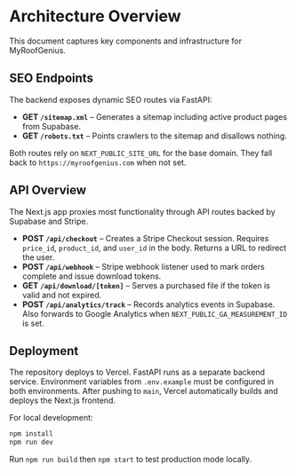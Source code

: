 # Architecture Overview

This document captures key components and infrastructure for MyRoofGenius.

## SEO Endpoints
The backend exposes dynamic SEO routes via FastAPI:

- **GET `/sitemap.xml`** – Generates a sitemap including active product pages from Supabase.
- **GET `/robots.txt`** – Points crawlers to the sitemap and disallows nothing.

Both routes rely on `NEXT_PUBLIC_SITE_URL` for the base domain. They fall back to `https://myroofgenius.com` when not set.

## API Overview

The Next.js app proxies most functionality through API routes backed by Supabase and Stripe.

- **POST `/api/checkout`** – Creates a Stripe Checkout session. Requires `price_id`, `product_id`, and `user_id` in the body. Returns a URL to redirect the user.
- **POST `/api/webhook`** – Stripe webhook listener used to mark orders complete and issue download tokens.
- **GET `/api/download/[token]`** – Serves a purchased file if the token is valid and not expired.
- **POST `/api/analytics/track`** – Records analytics events in Supabase. Also forwards to Google Analytics when `NEXT_PUBLIC_GA_MEASUREMENT_ID` is set.

## Deployment

The repository deploys to Vercel. FastAPI runs as a separate backend service. Environment variables from `.env.example` must be configured in both environments. After pushing to `main`, Vercel automatically builds and deploys the Next.js frontend.

For local development:

```bash
npm install
npm run dev
```

Run `npm run build` then `npm start` to test production mode locally.
